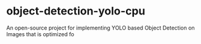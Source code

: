# object-detection-yolo-cpu 
An open-source project for implementing YOLO based Object Detection on Images that is optimized fo